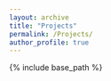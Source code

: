 ```yaml
---
layout: archive
title: "Projects"
permalink: /Projects/
author_profile: true
---
```


{% include base_path %}

